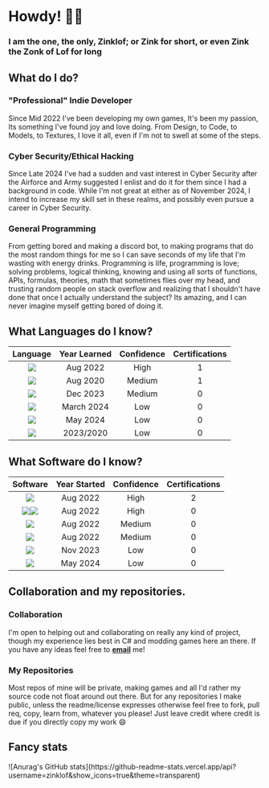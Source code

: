 <!--## Hi there 👋

- 🔭 I’m currently working on - GoblinBane 0.5 some fateful day and a under NDA Project.
- 🌱 I’m currently learning - How to cope, JS, CyberSecurity, and C++
- 👯 I’m looking to collaborate on - Not much, but if you have ideas don't be afraid to contact me. (C#, Python, Java-ish, HLSL-ish, basic modeling)
- 🤔 I’m looking for help with - Therapy?
- 💬 Ask me about - How much I hate unity yet still use it.
- 📫 How to reach me: Zinklofbusiness@gmail.com
- 😄 Pronouns: He/Him
- ⚡ Fun fact: I don't get paid enough to pay my bills in this economy :D

for future refrence syntax did indeed work KEK, just can't do it inline

should come back and try to change this to use Source Code Pro as the font KEK
-->

<h1>Howdy! 🤠👋</h1>
<h3>I am the one, the only, Zinklof; or Zink for short, or even <b>Zink the Zonk of Lof</b> for <color=#00ff00>long</h3>

<h2>What do I do?</h2>
<h3>"Professional" Indie Developer</h3>
Since Mid 2022 I've been developing my own games, It's been my passion, Its something I've found joy and love doing. From Design, to Code, to Models, to Textures, I love it all, even if I'm not to swell at some of the steps.
<h3>Cyber Security/Ethical Hacking</h3>
Since Late 2024 I've had a sudden and vast interest in Cyber Security after the Airforce and Army suggested I enlist and do it for them since I had a background in code. While I'm not great at either as of November 2024, I intend to increase my skill set in these realms, and possibly even pursue a career in Cyber Security.
<h3>General Programming</h3>
From getting bored and making a discord bot, to making programs that do the most random things for me so I can save seconds of my life that I'm wasting with energy drinks. Programming is life, programming is love; solving problems, logical thinking, knowing and using all sorts of functions, APIs, formulas, theories, math that sometimes flies over my head, and trusting random people on stack overflow and realizing that I shouldn't have done that once I actually understand the subject? Its amazing, and I can never imagine myself getting bored of doing it.
<!--
<h2>What Languages do I know?</h2>
Language | Years | Confidence | Certifications
:----: | :---: | :---: | :---:
C# | 2.5 | High | 1
Python<code><img src="https://img.icons8.com/color/python.png"/></code></code> | 4.5 | Medium | 1
JS | 1.5 | Medium | 0
Lua | 1 | low | 0
https://img.icons8.com/?size=100&id=9OGIyU8hrxW5&format=png&color=000000
-->
 <h2>What Languages do I know?</h2>

| Language | Year Learned | Confidence | Certifications |
|:---:|:---:|:---:|:---:|
| <code><img src="https://img.icons8.com/color/c-sharp-logo.png"/></code> | Aug 2022 | High | 1 |
| <code><img src="https://img.icons8.com/color/python.png"/></code> | Aug 2020 | Medium | 1 |
| <code><img src="https://img.icons8.com/color/javascript.png"/></code> | Dec 2023 | Medium | 0 |
| <code><img src="https://img.icons8.com/?size=64&id=40669&format=png&color=000000"/></code> | March 2024 | Low | 0 |
| <code><img src="https://img.icons8.com/?size=64&id=KppI8aNv6oQe&format=png&color=000000"/></code> | May 2024 | Low | 0 |
| <code><img src="https://img.icons8.com/?size=64&id=20909&format=png&color=000000"/></code> | 2023/2020 | Low | 0 |

<h2>What Software do I know?</h2>

| Software | Year Started | Confidence | Certifications |
|:---:|:---:|:---:|:---:|
| <code><img src="https://img.icons8.com/?size=64&id=39848&format=png&color=000000"/></code> | Aug 2022 | High | 2 |
| <code><img src="https://img.icons8.com/?size=32&id=y7WGoWNuIWac&format=png&color=000000"/></code><code><img src="https://img.icons8.com/?size=32&id=9OGIyU8hrxW5&format=png&color=000000"/></code> | Aug 2022 | High | 0 |
| <code><img src="https://img.icons8.com/?size=64&id=G4eJnugooC61&format=png&color=000000"/></code> | Aug 2022 | Medium | 0 |
| <code><img src="https://img.icons8.com/?size=64&id=NeNPFdj7MzXi&format=png&color=000000"/></code> | Aug 2022 | Medium | 0 |
| <code><img src="https://img.icons8.com/?size=64&id=YVUnhDRlYcgE&format=png&color=000000"/></code> | Nov 2023 | Low | 0 |
| <code><img src="https://img.icons8.com/?size=64&id=69503&format=png&color=000000"/></code> | May 2024 | Low | 0 |

<h2>Collaboration and my repositories.</h2>
<h3>Collaboration</h3>
I'm open to helping out and collaborating on really any kind of project, though my experience lies best in C# and modding games here an there. If you have any ideas feel free to <a href="mailto:zinklofbusiness@gmail.com"><b>email</b></a> me!
<h3>My Repositories</h3>
Most repos of mine will be private, making games and all I'd rather my source code not float around out there. But for any repositories I make public, unless the readme/license expresses otherwise feel free to fork, pull req, copy, learn from, whatever you please! Just leave credit where credit is due if you directly copy my work 😄

<h2>Fancy stats</h2>
![Anurag's GitHub stats](https://github-readme-stats.vercel.app/api?username=zinklof&show_icons=true&theme=transparent)
